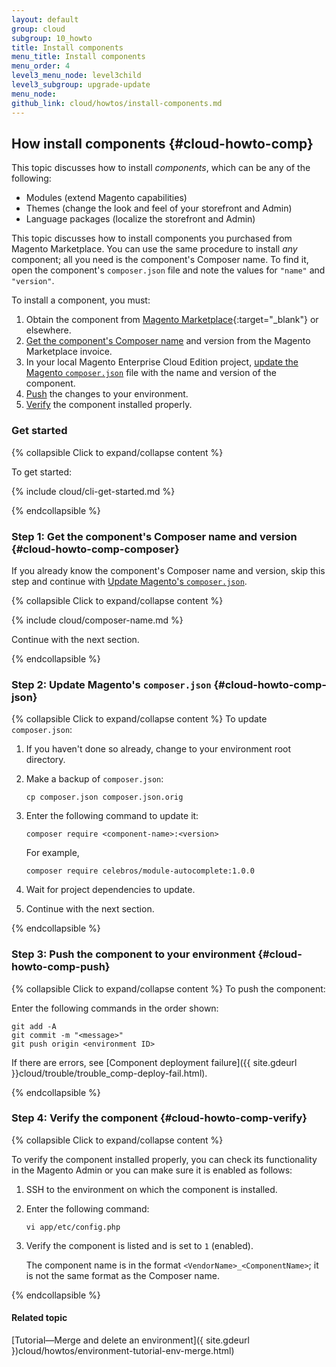 ```yaml
---
layout: default
group: cloud
subgroup: 10_howto
title: Install components
menu_title: Install components
menu_order: 4
level3_menu_node: level3child
level3_subgroup: upgrade-update
menu_node: 
github_link: cloud/howtos/install-components.md
---
```


## How install components {#cloud-howto-comp}
This topic discusses how to install *components*, which can be any of the following:

*	Modules (extend Magento capabilities)
*	Themes (change the look and feel of your storefront and Admin)
*	Language packages (localize the storefront and Admin)

<div class="bs-callout bs-callout-info" id="info">
  <p>This topic discusses how to install components you purchased from Magento Marketplace. You can use the same procedure to install <em>any</em> component; all you need is the component's Composer name. To find it, open the component's <code>composer.json</code> file and note the values for <code>"name"</code> and <code>"version"</code>.</p>
</div>

To install a component, you must:

1.	Obtain the component from [Magento Marketplace](https://marketplace.magento.com){:target="_blank"} or elsewhere.
1.	[Get the component's Composer name](#cloud-howto-comp-composer) and version from the Magento Marketplace invoice.
2.	In your local Magento Enterprise Cloud Edition project, [update the Magento `composer.json`](#cloud-howto-comp-json) file with the name and version of the component.
3.	[Push](#cloud-howto-comp-push) the changes to your environment.
4.	[Verify](#cloud-howto-comp-verify) the component installed properly.

### Get started

{% collapsible Click to expand/collapse content %}

To get started:

{% include cloud/cli-get-started.md %}

{% endcollapsible %}

### Step 1: Get the component's Composer name and version {#cloud-howto-comp-composer}
If you already know the component's Composer name and version, skip this step and continue with [Update Magento's `composer.json`](#cloud-howto-comp-json).

{% collapsible Click to expand/collapse content %}

{% include cloud/composer-name.md %}

Continue with the next section.

{% endcollapsible %}

### Step 2: Update Magento's `composer.json` {#cloud-howto-comp-json}

{% collapsible Click to expand/collapse content %}
To update `composer.json`:

1.	If you haven't done so already, change to your environment root directory.
1.	Make a backup of `composer.json`:

		cp composer.json composer.json.orig
2.	Enter the following command to update it:

		composer require <component-name>:<version>

	For example,

		composer require celebros/module-autocomplete:1.0.0
4.	Wait for project dependencies to update.
3.	Continue with the next section.

{% endcollapsible %}

### Step 3: Push the component to your environment {#cloud-howto-comp-push}

{% collapsible Click to expand/collapse content %}
To push the component:

Enter the following commands in the order shown:

	git add -A
	git commit -m "<message>"
	git push origin <environment ID>

If there are errors, see [Component deployment failure]({{ site.gdeurl }}cloud/trouble/trouble_comp-deploy-fail.html).

{% endcollapsible %}

### Step 4: Verify the component {#cloud-howto-comp-verify}

{% collapsible Click to expand/collapse content %}

To verify the component installed properly, you can check its functionality in the Magento Admin or you can make sure it is enabled as follows:

1.	SSH to the environment on which the component is installed.
2.	Enter the following command:

		vi app/etc/config.php
3.	Verify the component is listed and is set to `1` (enabled).

	The component name is in the format `<VendorName>_<ComponentName>`; it is not the same format as the Composer name.

{% endcollapsible %}

#### Related topic
[Tutorial&mdash;Merge and delete an environment]({ site.gdeurl })cloud/howtos/environment-tutorial-env-merge.html)
